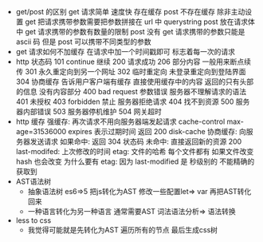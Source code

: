 - get/post 的区别
  get 请求简单 速度快 存在缓存 post 不存在缓存 除非主动设置
  get 把请求携带参数需要把参数拼接在 url 中 querystring post 放在请求体中
  get 请求携带的参数有数量的限制 post 没有
  get 请求携带的参数只能是 ascii 码 但是 post 可以携带不同类型的参数
- get 请求如何不加缓存
  在请求中加一个时间戳即可 标志着每一次的请求
- http 状态码
  101 continue 继续
  200 请求成功
  206 部分内容 一般用来断点续传
  301 永久重定向到另一个网址
  302 临时重定向 未登录重定向到登陆界面
  304 协商缓存 告诉用户客户端有缓存 直接使用缓存中的内容 返回的只有头部的信息 没有内容部分
  400 bad request 参数错误 服务器不理解请求的语法
  401 未授权
  403 forbidden 禁止 服务器拒绝请求
  404 找不到资源
  500 服务器内部错误
  503 服务器停机维护
  504 网关超时
- http 缓存
  强缓存: 再次请求不用向服务器端发起请求 cache-control max-age=31536000
  expires 表示过期时间
  返回 200 disk-cache
  协商缓存: 向服务器发送请求 如果命中: 返回 304 状态码
  未命中: 直接返回新的资源 200
  last-modifed: 上次修改的时间
  etag: 文件的哈希 每个文件都有 如果文件改变 hash 也会改变
  为什么要有 etag: 因为 last-modified 是 秒级别的 不能精确的获取到
- AST语法树
  - 抽象语法树 es6=>5 把js转化为AST 修改一些配置let=> var 再把AST转化回来
  - 一种语言转化为另一种语言 通常需要AST 词法语法分析=> 语法转换
- less to css
  - 我觉得可能就是先转化为AST 遍历所有的节点 最后生成css树
